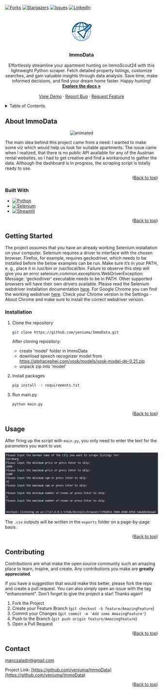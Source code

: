<!-- Improved compatibility of back to top link: See: https://github.com/othneildrew/Best-README-Template/pull/73 -->
<a name="readme-top"></a>
<!--
*** Thanks for checking out the Best-README-Template. If you have a suggestion
*** that would make this better, please fork the repo and create a pull request
*** or simply open an issue with the tag "enhancement".
*** Don't forget to give the project a star!
*** Thanks again! Now go create something AMAZING! :D
-->



<!-- PROJECT SHIELDS -->
<!--
*** I'm using markdown "reference style" links for readability.
*** Reference links are enclosed in brackets [ ] instead of parentheses ( ).
*** See the bottom of this document for the declaration of the reference variables
*** for contributors-url, forks-url, etc. This is an optional, concise syntax you may use.
*** https://www.markdownguide.org/basic-syntax/#reference-style-links
-->
[![Forks][forks-shield]][forks-url]
[![Stargazers][stars-shield]][stars-url]
[![Issues][issues-shield]][issues-url]
[![LinkedIn][linkedin-shield]][linkedin-url]



<!-- PROJECT LOGO -->
<br />
<div align="center">
  <a href="https://github.com/yeniuma/ImmoData">
    <img src="images/logo.png" alt="Logo" width="80" height="80">
  </a>

<h3 align="center">ImmoData</h3>

  <p align="center">
    Effortlessly streamline your apartment hunting on ImmoScout24 with this lightweight Python scraper. Fetch detailed property listings, customize searches, and gain valuable insights through data analysis. Save time, make informed decisions, and find your dream home faster. Happy hunting!
    <br />
    <a href="https://github.com/yeniuma/ImmoData"><strong>Explore the docs »</strong></a>
    <br />
    <br />
    <a href="https://github.com/yeniuma/ImmoData">View Demo</a>
    ·
    <a href="https://github.com/yeniuma/ImmoData/issues">Report Bug</a>
    ·
    <a href="https://github.com/yeniuma/ImmoData/issues">Request Feature</a>
  </p>
</div>



<!-- TABLE OF CONTENTS -->
<details>
  <summary>Table of Contents</summary>
  <ol>
    <li>
      <a href="#about-the-project">About ImmoData</a>
      <ul>
        <li><a href="#built-with">Built With</a></li>
      </ul>
    </li>
    <li>
      <a href="#getting-started">Getting Started</a>
      <ul>
        <li><a href="#installation">Installation</a></li>
      </ul>
    </li>
    <li><a href="#usage">Usage</a></li>
    <li><a href="#contributing">Contributing</a></li>
    <li><a href="#contact">Contact</a></li>
  </ol>
</details>



<!-- ABOUT THE PROJECT -->
## About ImmoData
<p align="center"><img src="https://media.giphy.com/media/v1.Y2lkPTc5MGI3NjExcmh1YzRheHB1dDR2cGVmeGhidzkxZ3M2dTM3azZ0M2MzYm85MmQ2MiZlcD12MV9pbnRlcm5hbF9naWZfYnlfaWQmY3Q9Zw/LNx84Ug0tOfnmbThQg/giphy.gif" alt="animated" /></p>

The main idea behind this project came from a need: I wanted to make some viz which would help us look for suitable apartments. The issue came when I realized, that there is no public API available for any of the Austrian rental websites, so I had to get creative and find a workaround to gather the data. 
Although the dashboard is in progress, the scraping script is totally ready to use.

<p align="right">(<a href="#readme-top">Back to top</a>)</p>



### Built With

* [![Python][Python]][Python-url]
* [![Selenium][Selenium]][Selenium-url]
* [![Streamlit][Streamlit]][Streamlit-url]

<p align="right">(<a href="#readme-top">Back to top</a>)</p>



<!-- GETTING STARTED -->
## Getting Started
The project *assumes* that you have an already working Selenium installation on your computer. 
Selenium requires a driver to interface with the chosen browser. Firefox, for example, requires geckodriver, which needs to be installed before the below examples can be run. Make sure it’s in your PATH, e. g., place it in /usr/bin or /usr/local/bin. Failure to observe this step will give you an error selenium.common.exceptions.WebDriverException: Message: ‘geckodriver’ executable needs to be in PATH.
Other supported browsers will have their own drivers available. Please read the Selenium webdriver installation documentation [here](https://selenium-python.readthedocs.io/installation.html#drivers).
For Google Chrome you can find the working webdriver [here](https://googlechromelabs.github.io/chrome-for-testing/). Check your Chrome version in the Settings - About Chrome and make sure to install the correct webdriver version.


### Installation

1. Clone the repository
   ```sh
   git clone https://github.com/yeniuma/ImmoData.git
   ```

   After cloning repository:
    - create 'model' folder in ImmoData
    - download speech recognizer model from https://alphacephei.com/vosk/models/vosk-model-de-0.21.zip
    - unpack zip into 'model'

2. Install packages
   ```sh
   pip install -r requirements.txt
   ```
3. Run main.py
   ```sh
   python main.py
   ```

<p align="right">(<a href="#readme-top">Back to top</a>)</p>



<!-- USAGE EXAMPLES -->
## Usage

After firing up the script with `main.py`, you only need to enter the text for the parameters you want to use.

<p align="left"><img src="./images/parameters.png" alt="parameters" /></p>

The `.csv` outputs will be written in the `exports` folder on a page-by-page basis.

<p align="right">(<a href="#readme-top">Back to top</a>)</p>



<!-- ROADMAP -->
<!-- ## Roadmap

- [ ] Feature 1
- [ ] Feature 2
- [ ] Feature 3
    - [ ] Nested Feature

See the [open issues](https://github.com/yeniuma/ImmoData/issues) for a full list of proposed features (and known issues).

<p align="right">(<a href="#readme-top">Back to top</a>)</p> -->



<!-- CONTRIBUTING -->
## Contributing

Contributions are what make the open source community such an amazing place to learn, inspire, and create. Any contributions you make are **greatly appreciated**.

If you have a suggestion that would make this better, please fork the repo and create a pull request. You can also simply open an issue with the tag "enhancement".
Don't forget to give the project a star! Thanks again!

1. Fork the Project
2. Create your Feature Branch (`git checkout -b feature/AmazingFeature`)
3. Commit your Changes (`git commit -m 'Add some AmazingFeature'`)
4. Push to the Branch (`git push origin feature/AmazingFeature`)
5. Open a Pull Request

<p align="right">(<a href="#readme-top">Back to top</a>)</p>


<!-- CONTACT -->
## Contact

manczaladri@gmail.com

Project Link: [https://github.com/yeniuma/ImmoData](https://github.com/yeniuma/ImmoData)

<p align="right">(<a href="#readme-top">Back to top</a>)</p>


<!-- MARKDOWN LINKS & IMAGES -->
<!-- https://www.markdownguide.org/basic-syntax/#reference-style-links -->
[contributors-shield]: https://img.shields.io/github/contributors/yeniuma/ImmoData.svg?style=for-the-badge
[contributors-url]: https://github.com/yeniuma/ImmoData/graphs/contributors
[forks-shield]: https://img.shields.io/github/forks/yeniuma/ImmoData.svg?style=for-the-badge
[forks-url]: https://github.com/yeniuma/ImmoData/network/members
[stars-shield]: https://img.shields.io/github/stars/yeniuma/ImmoData.svg?style=for-the-badge
[stars-url]: https://github.com/yeniuma/ImmoData/stargazers
[issues-shield]: https://img.shields.io/github/issues/yeniuma/ImmoData.svg?style=for-the-badge
[issues-url]: https://github.com/yeniuma/ImmoData/issues
[linkedin-shield]: https://img.shields.io/badge/-LinkedIn-black.svg?style=for-the-badge&logo=linkedin&colorB=555
[linkedin-url]: https://www.linkedin.com/in/adrienn-manczal/
[Python]: https://img.shields.io/badge/python-3670A0?style=for-the-badge&logo=python&logoColor=ffdd54
[Python-url]: https://www.python.org/
[Selenium]: https://img.shields.io/badge/selenium-43B02A.svg?&style=for-the-badge&logo=selenium&logoColor=white
[Selenium-url]: https://www.selenium.dev/
[Streamlit]: https://img.shields.io/badge/streamlit-FF4B4B.svg?&style=for-the-badge&logo=streamlit&logoColor=white
[Streamlit-url]: https://streamlit.io/
